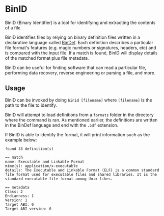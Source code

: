 # BinID

BinID (Binary Identifier) is a tool for identifying and extracting the contents of a file.

BinID identifies files by relying on binary definition files written in a declarative language called [BinDef](./docs/bindef.adoc). Each definition describes a particular file format's features (e.g. magic numbers or signatures, headers, etc) and is compared with the input file. If a match is found, BinID will display details of the matched format plus file metadata.

BinID can be useful for finding software that can read a particular file, performing data recovery, reverse engineering or parsing a file, and more.

## Usage

BinID can be invoked by doing `binid [filename]` where `[filename]` is the path to the file to identify.

BinID will attempt to load definitions from a `formats` folder in the directory where the command is ran. As mentioned earlier, the definitions are written in the BinDef language and end with the `.bdf` extension.

If BinID is able to identify the format, it will print information such as the example below:

```plaintext
found 33 definition(s)

== match
name: Executable and Linkable Format
mime(s): application/x-executable
details: The Executable and Linkable Format (ELF) is a common standard file format used for executable files and shared libraries. It is the standard executable file format among Unix-likes.

== metadata
Class: 2
Endianness: 1
Version: 1
Target ABI: 0
Target ABI version: 0
```
